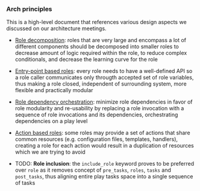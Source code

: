 ### Arch principles

This is a high-level document that references various design aspects we discussed
on our architecture meetings.

* [Role decomposition](proposals/role_decomposition.md):
roles that are very large and encompass a lot of different components should be
decomposed into smaller roles to decrease amount of logic required within the role,
to reduce complex conditionals, and decrease the learning curve for the role

* [Entry-point based roles](proposals/role-entry-points.md):
every role needs to have a well-defined API so a role caller communicates
only througth accepted set of role variables, thus making a role closed,
independent of surrounding system, more flexible and practically modular

* [Role dependency orchestration](proposals/role_dependency_orchestration.md):
minimize role dependencies in favor of role modularity and re-usability
by replacing a role invocation with a sequence of role invocations and its
dependencies, orchestrating dependencies on a play level

* [Action based roles](proposals/action_based_roles.md):
some roles may provide a set of actions that share common resources (e.g.
configuration files, templates, handlers), creating a role for each action
would result in a duplication of resources which we are trying to avoid

* TODO: **Role inclusion**:
the `include_role` keyword proves to be preferred over `role` as it removes
concept of `pre_tasks`, `roles`, `tasks` and `post_tasks`, thus aligning entire
play tasks space into a single sequence of tasks
